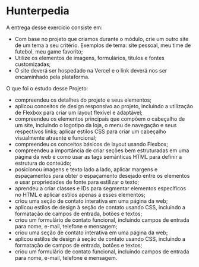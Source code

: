 # Hunterpedia

A entrega desse exercício consiste em:
<ul>
  <li>Com base no projeto que criamos durante o módulo, crie um outro site de um tema a seu critério. Exemplos de tema: site pessoal, meu time de futebol, meu game favorito;</li>
  <li>Utilize os elementos de imagens, formulários, títulos e fontes customizadas;</li>
  <li>O site deverá ser hospedado na Vercel e o link deverá nos ser encaminhado pela plataforma.</li>
</ul>

O que foi o estudo desse Projeto:
  <ul>
    <li><span style="background-color: transparent;">compreendeu os detalhes do projeto e seus elementos;</span></li>
    <li><span style="background-color: transparent;">aplicou conceitos de design responsivo ao projeto, incluindo a utilização de Flexbox para criar um layout flexível e adaptável;</span></li>
    <li><span style="background-color: transparent;">compreendeu os elementos principais que compõem o cabeçalho de um site, incluindo o logotipo da loja, o menu de navegação e seus respectivos links; aplicar estilos CSS para criar um cabeçalho visualmente atraente e funcional;</span></li>
    <li><span style="background-color: transparent;">compreendeu os conceitos básicos de layout usando Flexbox;</span></li>
    <li><span style="background-color: transparent;">compreendeu a importância de criar seções bem estruturadas em uma página da web e como usar as tags semânticas HTML para definir a estrutura do conteúdo;</span></li>
    <li><span style="background-color: transparent;">posicionou imagens e texto lado a lado, aplicar margens e espaçamentos para obter o espaçamento desejado entre os elementos e usar propriedades de fonte para estilizar o texto;</span></li>
    <li><span style="background-color: transparent;">aprendeu a criar classes e IDs para segmentar elementos específicos no HTML e aplicar estilos apenas a esses elementos;</span></li>
    <li><span style="background-color: transparent;">criou uma seção de contato interativa em uma página da web;</span></li>
    <li><span style="background-color: transparent;">aplicou estilos de design à seção de contato usando CSS, incluindo a formatação de campos de entrada, botões e textos;</span></li>
    <li><span style="background-color: transparent;">criou um formulário de contato funcional, incluindo campos de entrada para nome, e-mail, telefone e mensagem;</span></li>
    <li><span style="background-color: transparent;">criou uma seção de contato interativa em uma página da web;</span></li>
    <li><span style="background-color: transparent;">aplicou estilos de design à seção de contato usando CSS, incluindo a formatação de campos de entrada, botões e textos;</span></li>
    <li><span style="background-color: transparent;">criou um formulário de contato funcional, incluindo campos de entrada para nome, e-mail, telefone e mensagem. </span></li>
  </ul>

